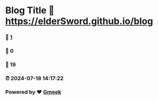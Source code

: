 # Blog Title :link: https://elderSword.github.io/blog 
### :page_facing_up: [1](https://elderSword.github.io/blog/tag.html) 
### :speech_balloon: 0 
### :hibiscus: 19 
### :alarm_clock: 2024-07-18 14:17:22 
### Powered by :heart: [Gmeek](https://github.com/Meekdai/Gmeek)
